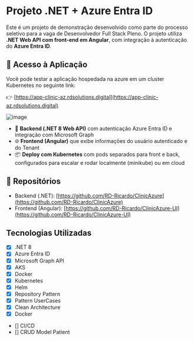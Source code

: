 # Projeto .NET + Azure Entra ID

Este é um projeto de demonstração desenvolvido como parte do processo seletivo para a vaga de Desenvolvedor Full Stack Pleno. O projeto utiliza **.NET Web API com front-end em Angular**, com integração à autenticação do **Azure Entra ID**.

## 🔗 Acesso à Aplicação

Você pode testar a aplicação hospedada na azure em um cluster Kubernetes no seguinte link:

👉 [https://app-clinic-az.rdsolutions.digital](https://app-clinic-az.rdsolutions.digital)

![image](https://github.com/user-attachments/assets/572d416b-d34b-493b-b34e-a9ab676f6aca)

- 🔧 **Backend (.NET 8 Web API)** com autenticação Azure Entra ID e integração com Microsoft Graph
- 🌐 **Frontend (Angular)** que exibe informações do usuário autenticado e do Tenant
- 📦 **Deploy com Kubernetes** com pods separados para front e back, configurados para escalar e rodar localmente (minikube) ou em cloud

## 🔗 Repositórios

- Backend (.NET): [https://github.com/RD-Ricardo/ClinicAzure](https://github.com/RD-Ricardo/ClinicAzure)
- Frontend (Angular): [https://github.com/RD-Ricardo/ClinicAzure-UI](https://github.com/RD-Ricardo/ClinicAzure-UI)

## **Tecnologias Utilizadas**

- [x] .NET 8 
- [x] Azure Entra ID
- [x] Microsoft Graph API
- [x] AKS
- [x] Docker
- [x] Kubernetes
- [x] Helm
- [x] Repository Pattern  
- [x] Pattern UserCases  
- [x] Clean Architecture  
- [x] Docker

- [] CI/CD
- [] CRUD Model Patient
